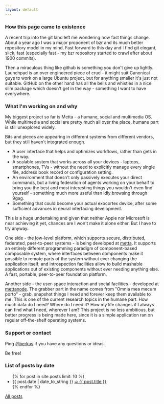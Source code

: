 ```yaml
---
layout: default
---
```

### How this page came to existence
A recent trip into the git land left me wondering how fast things change. About a year ago I was a major proponent of bzr and its much better repository model in my mind. Fast forward to this day and I find git elegant, slick, fast (especially fast - my bzr repository started to crawl after about 1900 commits).

Then a miraculous thing like github is something you don't give up lightly. Launchpad is an over engineered piece of crud - it might suit Canonical guys to work on a large Ubuntu project, but for anything smaller it's just not suitable. GitHub on the other hand has all the bells and whistles in a nice slim package which doesn't get in the way - something I want to have everywhere.

### What I'm working on and why
My biggest project so far is Metta - a humane, social and multimedia OS. While multimedia and social are pretty much all over the place, humane part is still unexplored widely.

Bits and pieces are appearing in different systems from different vendors, but they still haven't integrated enough.

 - A user interface that helps and optimizes workflows, rather than gets in the way.
 - A scalable system that works across all your devices - laptops, smartphones, TVs - without the need to explicitly manage every single file, address book record or configuration setting.
 - An environment that doesn't only passively executes your direct commands, but a living federation of agents working on your behalf to bring you the best and most interesting things you wouldn't even find yourself - something much more useful than idly browsing through 9gag.
 - Something that could become your actual exocortex device, after some sufficient advances in neural interfacing development.

This is a huge undertaking and given that neither Apple nor Microsoft is near achieving it yet, chances are I won't make it alone either. But I have to try anyway.

One side - the low-level platform, which supports secure, distributed, federated, peer-to-peer systems - is being developed at [metta](https://github.com/berkus/metta). It supports an entirely different programming paradigm of component-based composable system, where interfaces between components make it possible to remote parts of the system without ever changing the application itself; and introspection facilities allow to build mashable applications out of existing components without ever needing anything else. A fast, portable, peer-to-peer foundation platform.

Another side - the user-space interaction and social facilities - developed at [mettanode](https://github.com/berkus/mettanode). The grabber part in the name comes from "Omnia mea mecum porto" - grab, snapshot things I need and forever keep them available to me. This is one of the current research topics in the humane part. How much data do I need? Where do I need it? How my life changes if I always can find what I need, wherever I am? This project is no less ambitious, but better progress is being made here, since it is a simple application ran on regular off-the-shelf operating systems.

### Support or contact

Ping [@berkus](https://github.com/berkus) if you have any questions or ideas.

Be free!

### List of posts by date

<div class="link">
  <ul class="recent">
  {% for post in site.posts limit: 10 %}
    <li>{{ post.date | date_to_string }} <a href="{{ post.url }}">➯ {{ post.title }}</a> <a class="dsq_count" href="{{ post.url }}/#disqus_thread"></a></li>
  {% endfor %}
  </ul>
</div>

[All posts](allposts.html)
